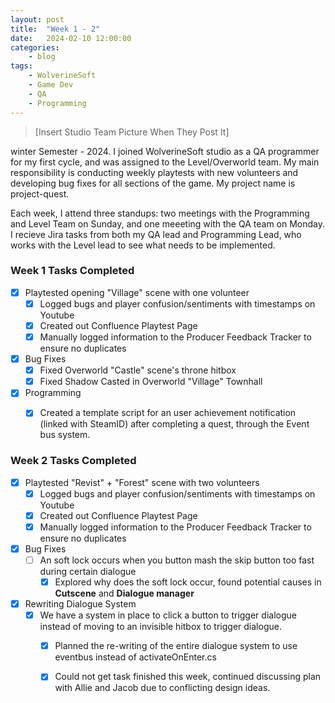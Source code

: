 ```yaml
---
layout: post
title:	"Week 1 - 2"
date:	2024-02-10 12:00:00
categories:
    - blog
tags:
    - WolverineSoft
    - Game Dev
    - QA
    - Programming
---
```


> [Insert Studio Team Picture When They Post It]

winter Semester - 2024. I joined WolverineSoft studio as a QA programmer for my first cycle, and was assigned to the Level/Overworld team. My main responsibility is conducting weekly playtests with new volunteers and developing bug fixes for all sections of the game. My project name is project-quest.

Each week, I attend three standups: two meetings with the Programming and Level Team on Sunday, and one meeeting with the QA team on Monday. I recieve Jira tasks 
from both my QA lead and Programming Lead, who works with the Level lead to see what needs to be implemented. 

### Week 1 Tasks Completed
- [x] Playtested opening "Village" scene with one volunteer
  - [x] Logged bugs and player confusion/sentiments with timestamps on Youtube
  - [x] Created out Confluence Playtest Page 
  - [x] Manually logged information to the Producer Feedback Tracker to ensure no duplicates
- [x] Bug Fixes 
  - [x] Fixed Overworld "Castle" scene's throne hitbox 
  - [x] Fixed Shadow Casted in Overworld "Village" Townhall
- [x] Programming
  - [x] Created a template script for an user achievement notification (linked with SteamID) after completing a quest, through the Event bus system.


### Week 2 Tasks Completed
- [x] Playtested "Revist" + "Forest" scene with two volunteers
  - [x] Logged bugs and player confusion/sentiments with timestamps on Youtube
  - [x] Created out Confluence Playtest Page 
  - [x] Manually logged information to the Producer Feedback Tracker to ensure no duplicates
- [x] Bug Fixes 
  - [ ] An soft lock occurs when you button mash the skip button too fast during certain dialogue 
    - [x] Explored why does the soft lock occur, found potential causes in **Cutscene** and **Dialogue manager**
- [x] Rewriting Dialogue System
  - [x] We have a system in place to click a button to trigger dialogue instead of moving to an invisible hitbox to trigger dialogue. 
    - [x] Planned the re-writing of the entire dialogue system to use eventbus instead of activateOnEnter.cs
    - [x] Could not get task finished this week, continued discussing plan with Allie and Jacob due to conflicting design ideas. 

